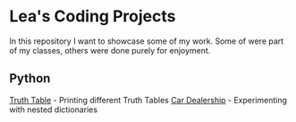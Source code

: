 # Lea's Coding Projects
In this repository I want to showcase some of my work. Some of were part of my
classes, others were done purely for enjoyment.  

## Python
[Truth Table](./TruthTable.py) - Printing different Truth Tables
[Car Dealership](./CarDealership.py) - Experimenting with nested dictionaries

